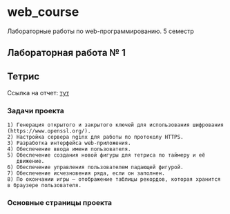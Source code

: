# web_course
Лабораторные работы по web-программированию. 5 семестр

## Лабораторная работа № 1
## Тетрис

Ссылка на отчет: [тут](https://github.com/BykovIlya/web_course_tetris/blob/master/lr1_report.odt)

### Задачи проекта


    1) Генерация открытого и закрытого ключей для использования шифрования (https://www.openssl.org/).
    2) Настройка сервера nginx для работы по протоколу HTTPS.
    3) Разработка интерфейса web-приложения.
    4) Обеспечение ввода имени пользователя.
    5) Обеспечение создания новой фигуры для тетриса по таймеру и её
       движение.
    6) Обеспечение управления пользователем падающей фигурой.
    7) Обеспечение исчезновения ряда, если он заполнен.
    8) По окончании игры – отображение таблицы рекордов, которая хранится в браузере пользователя.

### Основные страницы проекта



